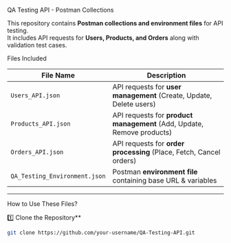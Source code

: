 QA Testing API - Postman Collections  

This repository contains **Postman collections and environment files** for API testing.  
It includes API requests for **Users, Products, and Orders** along with validation test cases.

Files Included  

| File Name | Description |
|-----------|------------|
| `Users_API.json` | API requests for **user management** (Create, Update, Delete users) |
| `Products_API.json` | API requests for **product management** (Add, Update, Remove products) |
| `Orders_API.json` | API requests for **order processing** (Place, Fetch, Cancel orders) |
| `QA_Testing_Environment.json` | Postman **environment file** containing base URL & variables |

---

 How to Use These Files?  

1️⃣ Clone the Repository**  
```bash
git clone https://github.com/your-username/QA-Testing-API.git
